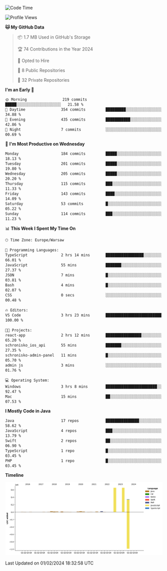<!--START_SECTION:waka-->
![Code Time](http://img.shields.io/badge/Code%20Time-161%20hrs%202%20mins-blue)

![Profile Views](http://img.shields.io/badge/Profile%20Views-1-blue)

**🐱 My GitHub Data** 

> 📦 1.7 MB Used in GitHub's Storage 
 > 
> 🏆 74 Contributions in the Year 2024
 > 
> 💼 Opted to Hire
 > 
> 📜 8 Public Repositories 
 > 
> 🔑 32 Private Repositories 
 > 
**I'm an Early 🐤** 

```text
🌞 Morning                219 commits         █████░░░░░░░░░░░░░░░░░░░░   21.58 % 
🌆 Daytime                354 commits         █████████░░░░░░░░░░░░░░░░   34.88 % 
🌃 Evening                435 commits         ███████████░░░░░░░░░░░░░░   42.86 % 
🌙 Night                  7 commits           ░░░░░░░░░░░░░░░░░░░░░░░░░   00.69 % 
```
📅 **I'm Most Productive on Wednesday** 

```text
Monday                   184 commits         █████░░░░░░░░░░░░░░░░░░░░   18.13 % 
Tuesday                  201 commits         █████░░░░░░░░░░░░░░░░░░░░   19.80 % 
Wednesday                205 commits         █████░░░░░░░░░░░░░░░░░░░░   20.20 % 
Thursday                 115 commits         ███░░░░░░░░░░░░░░░░░░░░░░   11.33 % 
Friday                   143 commits         ████░░░░░░░░░░░░░░░░░░░░░   14.09 % 
Saturday                 53 commits          █░░░░░░░░░░░░░░░░░░░░░░░░   05.22 % 
Sunday                   114 commits         ███░░░░░░░░░░░░░░░░░░░░░░   11.23 % 
```


📊 **This Week I Spent My Time On** 

```text
🕑︎ Time Zone: Europe/Warsaw

💬 Programming Languages: 
TypeScript               2 hrs 14 mins       █████████████████░░░░░░░░   66.01 % 
JavaScript               55 mins             ███████░░░░░░░░░░░░░░░░░░   27.37 % 
JSON                     7 mins              █░░░░░░░░░░░░░░░░░░░░░░░░   03.81 % 
Bash                     4 mins              █░░░░░░░░░░░░░░░░░░░░░░░░   02.07 % 
CSS                      0 secs              ░░░░░░░░░░░░░░░░░░░░░░░░░   00.48 % 

🔥 Editors: 
VS Code                  3 hrs 23 mins       █████████████████████████   100.00 % 

🐱‍💻 Projects: 
react-app                2 hrs 12 mins       ████████████████░░░░░░░░░   65.20 % 
schronisko_ios_api       55 mins             ███████░░░░░░░░░░░░░░░░░░   27.35 % 
schronisko-admin-panel   11 mins             █░░░░░░░░░░░░░░░░░░░░░░░░   05.70 % 
admin js                 3 mins              ░░░░░░░░░░░░░░░░░░░░░░░░░   01.76 % 

💻 Operating System: 
Windows                  3 hrs 8 mins        ███████████████████████░░   92.47 % 
Mac                      15 mins             ██░░░░░░░░░░░░░░░░░░░░░░░   07.53 % 
```

**I Mostly Code in Java** 

```text
Java                     17 repos            ███████████████░░░░░░░░░░   58.62 % 
JavaScript               4 repos             ███░░░░░░░░░░░░░░░░░░░░░░   13.79 % 
Swift                    2 repos             ██░░░░░░░░░░░░░░░░░░░░░░░   06.90 % 
TypeScript               1 repo              █░░░░░░░░░░░░░░░░░░░░░░░░   03.45 % 
PHP                      1 repo              █░░░░░░░░░░░░░░░░░░░░░░░░   03.45 % 
```



**Timeline**

![Lines of Code chart](https://raw.githubusercontent.com/KuaQ/KuaQ/main/assets/bar_graph.png)


 Last Updated on 01/02/2024 18:32:58 UTC
<!--END_SECTION:waka-->
